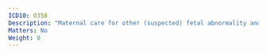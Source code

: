 ```yaml
---
ICD10: O358
Description: "Maternal care for other (suspected) fetal abnormality and damage"
Matters: No
Weight: 0
---
```

